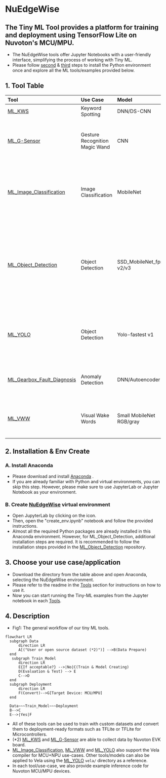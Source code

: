 # NuEdgeWise
The Tiny ML Tool provides a platform for training and deployment using TensorFlow Lite on Nuvoton's MCU/MPU. 
---
- The NuEdgeWise tools offer Jupyter Notebooks with a user-friendly interface, simplifying the process of working with Tiny ML.
- Please follow [second](#2-installation--env-create) & [third](#3-choose-your-use-caseapplication) steps to install the Python environment once and explore all the ML tools/examples provided below. 

## 1. Tool Table
| Tool | Use Case | Model | Description |M467|MA35D1|
| :-- | :-- | :--| :--|:--|:--|
| [ML_KWS](https://github.com/OpenNuvoton/ML_KWS)  | Keyword Spotting | DNN/DS-CNN | Small vocabulary(<=1s) keyword spotting. |  |:heavy_check_mark: |
| [ML_G-Sensor](https://github.com/OpenNuvoton/ML_G-Sensor) | Gesture Recognition Magic Wand  | CNN| The data consists of 3-dimensional accelerometer readings captured during various gestures. In this Tool, we provide functionality for data collection.|:heavy_check_mark:| |
| [ML_Image_Classification](https://github.com/OpenNuvoton/ML_Image_Classification) | Image Classification | MobileNet | We utilize transfer learning and fine-tuning techniques, where the pre-trained model is MobileNet trained on the ImageNet dataset. Users have the flexibility to train the model further with their own data.| |:heavy_check_mark: |
| [ML_Object_Detection](https://github.com/OpenNuvoton/ML_Object_Detection) | Object Detection | SSD_MobileNet_fpnlite v2/v3| We utilize the TensorFlow Object Detection API, which supports various models. For our MPU's edge use-case, we opt for a smaller model. If users wish to experiment with SSD_MobileNet_fpnlite_v3, please use the TF1 environment. More details regarding the TF1 environment can be found in the provided link.| |:heavy_check_mark: |
| [ML_YOLO](https://github.com/OpenNuvoton/ML_YOLO) | Object Detection | Yolo-fastest v1| We use DarkNet training with a highly compact YOLO model. This tool provides features for converting the model to TensorFlow Lite format and optimizing it using Vela.| |:heavy_check_mark: |
| [ML_Gearbox_Fault_Diagnosis](https://github.com/OpenNuvoton/ML_Gearbox_Fault_Diagnosis) |Anomaly Detection | DNN/Autoencoder | A basic practice for Tiny ML includes training a model, converting it to TFLite format, and deploying it on an EVK board.|:heavy_check_mark: | |
| [ML_VWW](https://github.com/OpenNuvoton/ML_VWW) | Visual Wake Words | Small MobileNet RGB/gray | In the microcontroller vision use-case, the objective is to identify whether a person (or any other object of interest) is present in an image. |:heavy_check_mark: | |  

## 2. Installation & Env Create
### A. Install Anaconda
- Please download and install [Anaconda](https://www.anaconda.com/download) .
- If you are already familiar with Python and virtual environments, you can skip this step. However, please make sure to use JupyterLab or Jupyter Notebook as your environment.
### B. Create [NuEdgeWise](https://github.com/MaxCYCHEN/NuEdgeWise) virtual environment
- Open JupyterLab by clicking on the icon. 
- Then, open the "create_env.ipynb" notebook and follow the provided instructions. 
- Almost all the required Python packages are already installed in this Anaconda environment. However, for ML_Object_Detection, additional installation steps are required. It is recommended to follow the installation steps provided in the [ML_Object_Detection](https://github.com/OpenNuvoton/ML_Object_Detection) repository.

## 3. Choose your use case/application
- Download the directory from the table above and open Anaconda, selecting the NuEdgeWise environment.
- Please refer to the readme in the [Tools](#1-tool-table) section for instructions on how to use it.
- Now you can start running the Tiny-ML examples from the Jupyter notebook in each [Tools](#1-tool-table).
## 4. Description
- Fig1: The general workflow of our tiny ML tools.
```mermaid
flowchart LR
  subgraph Data
      direction LR
      A[("User or open source dataset (*2)")] -->B(Data Prepare)
  end
   subgraph Train_Model
      direction LR
      E{If acceptable?} -->|No|C(Train & Model Creating)
      D(Evaluation & Test) --> E
      C-->D 
  end
  subgraph Deployment
      direction LR
      F(Convert)-->G[Target Device: MCU/MPU]
  end
 
  Data~~~Train_Model~~~Deployment 
  B-->C
  E-->|Yes|F
```
- All of these tools can be used to train with custom datasets and convert them to deployment-ready formats such as TFLite or TFLite for Microcontrollers.
- (*2) [ML_KWS](https://github.com/OpenNuvoton/ML_KWS) and [ML_G-Sensor](https://github.com/OpenNuvoton/ML_G-Sensor) are able to collect data by Nuvoton EVK board.
- [ML_Image_Classification](https://github.com/OpenNuvoton/ML_Image_Classification), [ML_VWW](https://github.com/OpenNuvoton/ML_VWW) and [ML_YOLO](https://github.com/OpenNuvoton/ML_YOLO) also support the Vela compiler for MCU+NPU use-cases. Other tools/models can also be applied to Vela using the [ML_YOLO](https://github.com/OpenNuvoton/ML_YOLO) `vela/` directory as a reference.
- In each tool/use-case, we also provide example inference code for Nuvoton MCU/MPU devices. 

